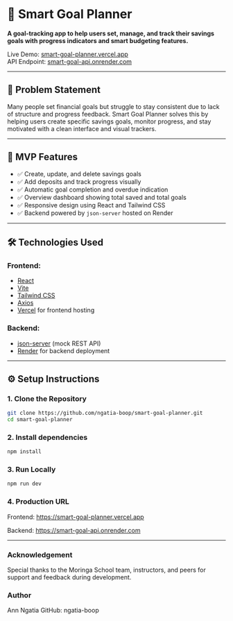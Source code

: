 # 🎯 Smart Goal Planner

**A goal-tracking app to help users set, manage, and track their savings goals with progress indicators and smart budgeting features.**

Live Demo: [smart-goal-planner.vercel.app](https://smart-goal-planner-umber-omega.vercel.app/)  
API Endpoint: [smart-goal-api.onrender.com](https://smart-goal-api.onrender.com)

---

## 🧠 Problem Statement

Many people set financial goals but struggle to stay consistent due to lack of structure and progress feedback. Smart Goal Planner solves this by helping users create specific savings goals, monitor progress, and stay motivated with a clean interface and visual trackers.

---

## 🚀 MVP Features

- ✅ Create, update, and delete savings goals
- ✅ Add deposits and track progress visually
- ✅ Automatic goal completion and overdue indication
- ✅ Overview dashboard showing total saved and total goals
- ✅ Responsive design using React and Tailwind CSS
- ✅ Backend powered by `json-server` hosted on Render

---

## 🛠️ Technologies Used

### Frontend:
- [React](https://reactjs.org/)
- [Vite](https://vitejs.dev/)
- [Tailwind CSS](https://tailwindcss.com/)
- [Axios](https://axios-http.com/)
- [Vercel](https://vercel.com/) for frontend hosting

### Backend:
- [json-server](https://github.com/typicode/json-server) (mock REST API)
- [Render](https://render.com/) for backend deployment

---

## ⚙️ Setup Instructions

### 1. Clone the Repository
```bash
git clone https://github.com/ngatia-boop/smart-goal-planner.git
cd smart-goal-planner
```
### 2. Install dependencies
```bash
npm install
```
### 3. Run Locally
```bash
npm run dev
```
### 4. Production URL
Frontend: https://smart-goal-planner.vercel.app

Backend: https://smart-goal-api.onrender.com

---

### Acknowledgement
Special thanks to the Moringa School team, instructors, and peers for support and feedback during development.

### Author
Ann Ngatia
GitHub: ngatia-boop





